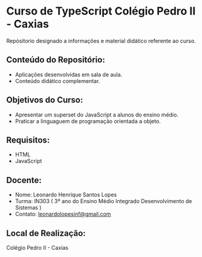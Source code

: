 # Curso de TypeScript Colégio Pedro II - Caxias

Repósitorio designado a informações e material didático referente ao curso.

## Conteúdo do Repositório:
+ Aplicações desenvolvidas em sala de aula.
+ Conteúdo didático complementar.

## Objetivos do Curso:
+ Apresentar um superset do JavaScript a alunos do ensino médio.
+ Praticar a linguaguem de programação orientada a objeto. 

## Requisitos:
+ HTML
+ JavaScript

## Docente:
+ Nome: Leonardo Henrique Santos Lopes
+ Turma: IN303 ( 3º ano do Ensino Médio Integrado Desenvolvimento de Sistemas )  
+ Contato: leonardolopesinf@gmail.com 

## Local de Realização:

Colégio Pedro II - Caxias 
